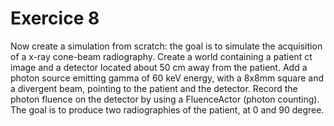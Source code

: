 # Exercice 8

Now create a simulation from scratch: the goal is to simulate the acquisition of a x-ray cone-beam radiography. Create a world containing a patient ct image and a detector located about 50 cm away from the patient. Add a photon source emitting gamma of 60 keV energy, with a 8x8mm square and a divergent beam, pointing to the patient and the detector. Record the photon fluence on the detector by using a FluenceActor (photon counting). The goal is to produce two radiographies of the patient, at 0 and 90 degree.
